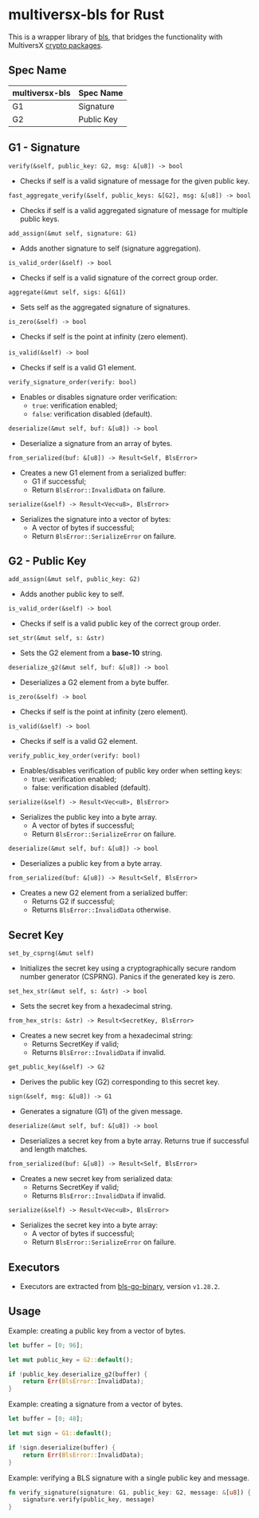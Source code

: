 # multiversx-bls for Rust

This is a wrapper library of [bls](https://github.com/herumi/bls/), that bridges the functionality with MultiversX [crypto packages](https://github.com/multiversx/mx-chain-crypto-go).

## Spec Name

multiversx-bls | Spec Name|
------|-----------------|
G1|Signature|
G2|Public Key|

## G1 - Signature

`verify(&self, public_key: G2, msg: &[u8]) -> bool`

- Checks if self is a valid signature of message for the given public key.

`fast_aggregate_verify(&self, public_keys: &[G2], msg: &[u8]) -> bool`

- Checks if self is a valid aggregated signature of message for multiple public keys.

`add_assign(&mut self, signature: G1)`

- Adds another signature to self (signature aggregation).

`is_valid_order(&self) -> bool`

- Checks if self is a valid signature of the correct group order.

`aggregate(&mut self, sigs: &[G1])`

- Sets self as the aggregated signature of signatures.

`is_zero(&self) -> bool`

- Checks if self is the point at infinity (zero element).

`is_valid(&self) -> boo`l

- Checks if self is a valid G1 element.

`verify_signature_order(verify: bool)`

- Enables or disables signature order verification:
  - `true`: verification enabled;
  - `false`: verification disabled (default).

`deserialize(&mut self, buf: &[u8]) -> bool`

- Deserialize a signature from an array of bytes.

`from_serialized(buf: &[u8]) -> Result<Self, BlsError>`

- Creates a new G1 element from a serialized buffer:
  - G1 if successful;
  - Return `BlsError::InvalidData` on failure.

`serialize(&self) -> Result<Vec<u8>, BlsError>`

- Serializes the signature into a vector of bytes:
  - A vector of bytes if successful;
  - Return `BlsError::SerializeError` on failure.

## G2 - Public Key

`add_assign(&mut self, public_key: G2)`

- Adds another public key to self.

`is_valid_order(&self) -> bool`

- Checks if self is a valid public key of the correct group order.

`set_str(&mut self, s: &str)`

- Sets the G2 element from a **base-10** string.

`deserialize_g2(&mut self, buf: &[u8]) -> bool`

- Deserializes a G2 element from a byte buffer.

`is_zero(&self) -> bool`

- Checks if self is the point at infinity (zero element).

`is_valid(&self) -> bool`

- Checks if self is a valid G2 element.

`verify_public_key_order(verify: bool)`

- Enables/disables verification of public key order when setting keys:
  - true: verification enabled;
  - false: verification disabled (default).

`serialize(&self) -> Result<Vec<u8>, BlsError>`

- Serializes the public key into a byte array.
  - A vector of bytes if successful;
  - Return `BlsError::SerializeError` on failure.

`deserialize(&mut self, buf: &[u8]) -> bool`

- Deserializes a public key from a byte array.

`from_serialized(buf: &[u8]) -> Result<Self, BlsError>`

- Creates a new G2 element from a serialized buffer:
  - Returns G2 if successful;
  - Returns `BlsError::InvalidData` otherwise.

## Secret Key

`set_by_csprng(&mut self)`

- Initializes the secret key using a cryptographically secure random number generator (CSPRNG). Panics if the generated key is zero.

`set_hex_str(&mut self, s: &str) -> bool`

- Sets the secret key from a hexadecimal string.

`from_hex_str(s: &str) -> Result<SecretKey, BlsError>`

- Creates a new secret key from a hexadecimal string:
  - Returns SecretKey if valid;
  - Returns `BlsError::InvalidData` if invalid.

`get_public_key(&self) -> G2`

- Derives the public key (G2) corresponding to this secret key.

`sign(&self, msg: &[u8]) -> G1`

- Generates a signature (G1) of the given message.

`deserialize(&mut self, buf: &[u8]) -> bool`

- Deserializes a secret key from a byte array. Returns true if successful and length matches.

`from_serialized(buf: &[u8]) -> Result<Self, BlsError>`

- Creates a new secret key from serialized data:
  - Returns SecretKey if valid;
  - Returns `BlsError::InvalidData` if invalid.

`serialize(&self) -> Result<Vec<u8>, BlsError>`

- Serializes the secret key into a byte array:
  - A vector of bytes if successful;
  - Return `BlsError::SerializeError` on failure.

## Executors

- Executors are extracted from [bls-go-binary](https://github.com/herumi/bls-go-binary), version `v1.28.2`.

## Usage

Example: creating a public key from a vector of bytes.

```rust
let buffer = [0; 96];

let mut public_key = G2::default();

if !public_key.deserialize_g2(buffer) {
    return Err(BlsError::InvalidData);
}
```

Example: creating a signature from a vector of bytes.

```rust
let buffer = [0; 48];

let mut sign = G1::default();

if !sign.deserialize(buffer) {
    return Err(BlsError::InvalidData);
}
```

Example: verifying a BLS signature with a single public key and message.

```rust
fn verify_signature(signature: G1, public_key: G2, message: &[u8]) {
    signature.verify(public_key, message)
}
```
